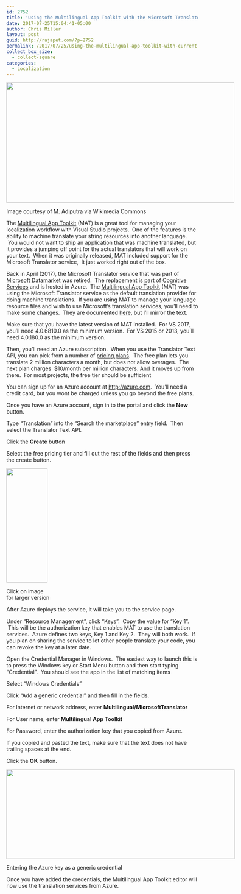 ```yaml
---
id: 2752
title: 'Using the Multilingual App Toolkit with the Microsoft Translator service from Azure&#8217;s Cognitive Services'
date: 2017-07-25T15:04:41-05:00
author: Chris Miller
layout: post
guid: http://rajapet.com/?p=2752
permalink: /2017/07/25/using-the-multilingual-app-toolkit-with-current-version-of-the-microsoft-translator-service/
collect_box_size:
  - collect-square
categories:
  - Localization
---
```

<div style="width: 609px" class="wp-caption alignnone">
  <img loading="lazy" src="https://i2.wp.com/photos.smugmug.com/photos/i-D66Lc4v/0/e3f9e64e/M/i-D66Lc4v-M.png?resize=599%2C316&#038;ssl=1" alt="" width="599" height="316" data-recalc-dims="1" />
  
  <p class="wp-caption-text">
    Image courtesy of M. Adiputra via Wikimedia Commons
  </p>
</div>

The [Multilingual App Toolkit](https://developer.microsoft.com/en-us/windows/develop/multilingual-app-toolkit) (MAT) is a great tool for managing your localization workflow with Visual Studio projects.  One of the features is the ability to machine translate your string resources into another language.  You would not want to ship an application that was machine translated, but it provides a jumping off point for the actual translators that will work on your text.  When it was originally released, MAT included support for the Microsoft Translator service,  It just worked right out of the box.

Back in April (2017), the Microsoft Translator service that was part of [Microsoft Datamarket](https://datamarket.azure.com/home) was retired.  The replacement is part of [Cognitive Services](https://azure.microsoft.com/en-us/services/cognitive-services/) and is hosted in Azure.  The [Multilingual App Toolkit](https://developer.microsoft.com/en-us/windows/develop/multilingual-app-toolkit) (MAT) was using the Microsoft Translator service as the default translation provider for doing machine translations.  If you are using MAT to manage your language resource files and wish to use Microsoft&#8217;s translation services, you&#8217;ll need to make some changes.  They are documented [here](https://multilingualapptoolkit.uservoice.com/knowledgebase/articles/1167898), but I&#8217;ll mirror the text.

Make sure that you have the latest version of MAT installed.  For VS 2017, you&#8217;ll need 4.0.6810.0 as the minimum version.  For VS 2015 or 2013, you&#8217;ll need 4.0.180.0 as the minimum version.

Then, you&#8217;ll need an Azure subscription.  When you use the Translator Text API, you can pick from a number of [pricing plans](https://azure.microsoft.com/en-us/pricing/details/cognitive-services/translator-text-api/).  The free plan lets you translate 2 million characters a month, but does not allow overages.  The next plan charges  $10/month per million characters. And it moves up from there.  For most projects, the free tier should be sufficient

You can sign up for an Azure account at <http://azure.com>.  You&#8217;ll need a credit card, but you wont be charged unless you go beyond the free plans.

Once you have an Azure account, sign in to the portal and click the **New** button.

Type &#8220;Translation&#8221; into the &#8220;Search the marketplace&#8221; entry field.  Then select the Translator Text API.

Click the **Create** button

Select the free pricing tier and fill out the rest of the fields and then press the create button.

<div style="width: 118px" class="wp-caption alignnone">
  <a href="https://i1.wp.com/photos.smugmug.com/photos/i-LrKS2cS/0/1b236708/XL/i-LrKS2cS-XL.png?ssl=1"><img loading="lazy" class="size-medium" src="https://i1.wp.com/photos.smugmug.com/photos/i-LrKS2cS/0/1b236708/S/i-LrKS2cS-S.png?resize=108%2C300&#038;ssl=1" width="108" height="300" data-recalc-dims="1" /></a>
  
  <p class="wp-caption-text">
    Click on image for larger version
  </p>
</div>

After Azure deploys the service, it will take you to the service page.

Under &#8220;Resource Management&#8221;, click &#8220;Keys&#8221;.  Copy the value for &#8220;Key 1&#8221;.  This will be the authorization key that enables MAT to use the translation services.  Azure defines two keys, Key 1 and Key 2.  They will both work.  If you plan on sharing the service to let other people translate your code, you can revoke the key at a later date.

Open the Credential Manager in Windows.  The easiest way to launch this is to press the Windows key or Start Menu button and then start typing &#8220;Credential&#8221;.  You should see the app in the list of matching items

Select &#8220;Windows Credentials&#8221;

Click &#8220;Add a generic credential&#8221; and then fill in the fields.

For Internet or network address, enter **Multilingual/MicrosoftTranslator**

For User name, enter **Multilingual App Toolkit**

For Password, enter the authorization key that you copied from Azure.

If you copied and pasted the text, make sure that the text does not have trailing spaces at the end.

Click the **OK** button.

<div style="width: 610px" class="wp-caption alignnone">
  <img loading="lazy" src="https://i2.wp.com/photos.smugmug.com/photos/i-D4cGxtT/0/5b7c4039/M/i-D4cGxtT-M.png?resize=600%2C235&#038;ssl=1" alt="" width="600" height="235" data-recalc-dims="1" />
  
  <p class="wp-caption-text">
    Entering the Azure key as a generic credential
  </p>
</div>

Once you have added the credentials, the Multilingual App Toolkit editor will now use the translation services from Azure.

&nbsp;
